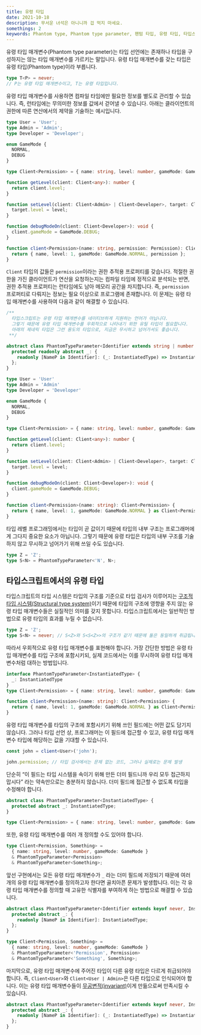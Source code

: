 ```yaml
---
title: 유령 타입   
date: 2021-10-18  
description: 무서운 녀석은 아니니까 겁 먹지 마세요. 
somethings: 2  
keywords: Phantom type, Phantom type parameter, 팬텀 타입, 유령 타입, 타입스크립트
---
```


유령 타입 매개변수(Phantom type parameter)는 타입 선언에는 존재하나 타입을 구성하지는 않는 타입 매개변수를 가르키는 말입니다. 유령 타입 매개변수를 갖는 타입은 유령 타입(Phantom type)이라 부릅니다.

```typescript
type T<P> = never;
// P는 유령 타입 매개변수이고, T는 유령 타입입니다.
```

유령 타입 매개변수를 사용하면 컴파일 타임에만 필요한 정보를 별도로 관리할 수 있습니다. 즉, 런타임에는 무의미한 정보를 값에서 걷어낼 수 있습니다. 아래는 클라이언트의 권한에 따른 연산에서의 제약을 기술하는 예시입니다.

```typescript
type User = 'User';
type Admin = 'Admin';
type Developer = 'Developer';

enum GameMode {
  NORMAL,
  DEBUG
}

type Client<Permission> = { name: string, level: number, gameMode: GameMode, permission: Permission };

function getLevel(client: Client<any>): number {
  return client.level;
}

function setLevel(client: Client<Admin> | Client<Developer>, target: Client<any>, level: number): void {
  target.level = level;
}

function debugModeOn(client: Client<Developer>): void {
  client.gameMode = GameMode.DEBUG;
}

function client<Permission>(name: string, permission: Permission): Client<Permission> {
  return { name, level: 1, gameMode: GameMode.NORMAL, permission };
}
```

`Client` 타입의 값들은 `permission`이라는 권한 추적용 프로퍼티를 갖습니다. 적절한 권한을 가진 클라이언트가 연산을 요청하는지는 컴파일 타임에 정적으로 분석되는 반면, 권한 추적용 프로퍼티는 런타임에도 남아 메모리 공간을 차지합니다. 즉, `permission`  프로퍼티로 다뤄지는 정보는 필요 이상으로 프로그램에 존재합니다. 이 문제는 유령 타입 매개변수를 사용하여 다음과 같이 해결할 수 있습니다.

```typescript
/**
  타입스크립트는 유령 타입 매개변수를 네이티브하게 지원하는 언어가 아닙니다.
  그렇기 때문에 유령 타입 매개변수를 우회적으로 나타내기 위한 유틸 타입이 필요합니다.
  아래의 제네릭 타입은 그런 용도의 타입으로, 지금은 무시하고 넘어가셔도 좋습니다.
 **/

abstract class PhantomTypeParameter<Identifier extends string | number | symbol, InstantiatedType> {
  protected readonly abstract _: {
    readonly [NameP in Identifier]: (_: InstantiatedType) => InstantiatedType;
  };
}

type User = 'User'
type Admin = 'Admin'
type Developer = 'Developer'

enum GameMode {
  NORMAL,
  DEBUG
}

type Client<Permission> = { name: string, level: number, gameMode: GameMode } & PhantomTypeParameter<'Permission', Permission>

function getLevel(client: Client<any>): number {
  return client.level;
}

function setLevel(client: Client<Admin> | Client<Developer>, target: Client<any>, level: number): void {
  target.level = level;
}

function debugModeOn(client: Client<Developer>): void {
  client.gameMode = GameMode.DEBUG;
}

function client<Permission>(name: string): Client<Permission> {
  return { name, level: 1, gameMode: GameMode.NORMAL } as Client<Permission>;
}
```

타입 레벨 프로그래밍에서는 타입이 곧 값이기 때문에 타입의 내부 구조는 프로그래머에게 그다지 중요한 요소가 아닙니다. 그렇기 때문에 유령 타입은 타입의 내부 구조를 기술하지 않고 무시하고 넘어가기 위해 쓰일 수도 있습니다.

```typescript
type Z = 'Z';
type S<N> = PhantomTypeParameter<'N', N>;
```

## 타입스크립트에서의 유령 타입

타입스크립트의 타입 시스템은 타입의 구조를 기준으로 타입 검사가 이루어지는 [구조적 타입 시스템(Structural type system)](https://www.typescriptlang.org/docs/handbook/typescript-in-5-minutes.html#structural-type-system)이기 때문에 타입의 구조에 영향을 주지 않는 유령 타입 매개변수들은 실질적인 의미를 갖지 못합니다. 타입스크립트에서는 일반적인 방법으로 유령 타입의 효과를 누릴 수 없습니다.

```typescript
type Z = 'Z';
type S<N> = never; // S<Z>와 S<S<Z>>의 구조가 같기 때문에 둘은 동일하게 취급됩니다.
```

따라서 우회적으로 유령 타입 매개변수를 표현해야 합니다. 가장 간단한 방법은 유령 타입 매개변수를 타입 구조에 포함시키되, 실제 코드에서는 이를 무시하여 유령 타입 매개변수처럼 대하는 방법입니다.
```typescript
interface PhantomTypeParameter<InstantiatedType> { 
  _: InstantiatedType
}
type Client<Permission> = { name: string, level: number, gameMode: GameMode } & PhantomTypeParameter<Permission>;

function client<Permission>(name: string): Client<Permission> {
  return { name, level: 1, gameMode: GameMode.NORMAL } as Client<Permission>;
}
```

유령 타입 매개변수를 타입의 구조에 포함시키기 위해 쓰인 필드에는 어떤 값도 담기지 않습니다. 그러나 타입 선언 상, 프로그래머는 이 필드에 접근할 수 있고, 유령 타입 매개변수 타입에 해당하는 값을 기대할 수 있습니다.

```typescript
const john = client<User>('john');

john.permission; // 타입 검사에서는 문제 없는 코드, 그러나 실제로는 문제 발생
```

단순히 “이 필드는 타입 시스템을 속이기 위해 만든 더미 필드니까 우리 모두 접근하지 맙시다” 라는 약속만으로는 충분하지 않습니다. 더미 필드에 접근할 수 없도록 타입을 수정해야 합니다.

```typescript
abstract class PhantomTypeParameter<InstantiatedType> {
  protected abstract _: InstantiatedType;
}

type Client<Permission> = { name: string, level: number, gameMode: GameMode } & PhantomTypeParameter<Permission>;
```

또한, 유령 타입 매개변수를 여러 개 정의할 수도 있어야 합니다.
```typescript
type Client<Permission, Something> = 
  { name: string, level: number, gameMode: GameMode } 
  & PhantomTypeParameter<Permission> 
  & PhantomTypeParameter<Something>;
```
앞선 구현에서는 모든 유령 타입 매개변수가 `_` 라는 더미 필드에 저장되기 때문에 여러 개의 유령 타입 매개변수를 정의하고자 한다면 골치아픈 문제가 발생합니다. 이는 각 유령 타입 매개변수를 정의할 때 고유한 식별자를 부여하게 하는 방법으로 해결할 수 있습니다.

```typescript
abstract class PhantomTypeParameter<Identifier extends keyof never, InstantiatedType> {
  protected abstract _: {
    readonly [NameP in Identifier]: InstantiatedType;
  };
}

type Client<Permission, Something> =
  { name: string, level: number, gameMode: GameMode } 
  & PhantomTypeParameter<'Permission', Permission> 
  & PhantomTypeParameter<'Something', Something>;
```

마지막으로, 유령 타입 매개변수에 주어진 타입이 다른 유령 타입은 다르게 취급되어야 합니다. 즉, `Client<User>`와 `Client<User | Admin>`은 다른 타입으로 인식되어야 합니다. 이는 유령 타입 매개변수들이 [무공변적(invariant)](https://stackoverflow.com/questions/8481301/covariance-invariance-and-contravariance-explained-in-plain-english)이게 만듦으로써 만족시킬 수 있습니다.

```typescript
abstract class PhantomTypeParameter<Identifier extends keyof never, InstantiatedType> {
  protected abstract _: {
    readonly [NameP in Identifier]: (_: InstantiatedType) => InstantiatedType;
  };
}
```


